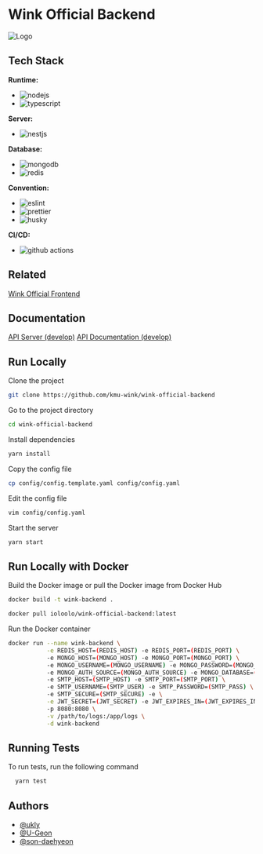 # Wink Official Backend

![Logo](https://avatars.githubusercontent.com/u/69004745?s=300)

## Tech Stack

**Runtime:**
- ![nodejs](https://img.shields.io/badge/node.js-5FA04E?style=for-the-badge&logo=node.js&logoColor=white)
- ![typescript](https://img.shields.io/badge/typescript-3178C6?style=for-the-badge&logo=typescript&logoColor=white)

**Server:**
- ![nestjs](https://img.shields.io/badge/nestjs-E0234E?style=for-the-badge&logo=nestjs&logoColor=white)

**Database:**
- ![mongodb](https://img.shields.io/badge/MongoDB-13aa52?style=for-the-badge&logo=mongodb&logoColor=white)
- ![redis](https://img.shields.io/badge/Redis-DC382D?style=for-the-badge&logo=redis&logoColor=white)

**Convention:**
- ![eslint](https://img.shields.io/badge/ESLint-4B32C3?style=for-the-badge&logo=eslint&logoColor=white)
- ![prettier](https://img.shields.io/badge/prettier-F7B93E?style=for-the-badge&logo=prettier&logoColor=white)
- ![husky](https://img.shields.io/badge/husky-5D4F85?style=for-the-badge&logoColor=white)

**CI/CD:**
- ![github actions](https://img.shields.io/badge/github%20actions-2088FF?style=for-the-badge&logo=github%20actions&logoColor=white)
## Related
[Wink Official Frontend](https://github.com/kmu-wink/wink-official-frontend)


## Documentation

[API Server (develop)](http://43.202.208.79/)
[API Documentation (develop)](http://43.202.208.79/swagger)


## Run Locally

Clone the project

```bash
git clone https://github.com/kmu-wink/wink-official-backend
```

Go to the project directory

```bash
cd wink-official-backend
```

Install dependencies

```bash
yarn install
```

Copy the config file

```bash
cp config/config.template.yaml config/config.yaml
```

Edit the config file

```bash
vim config/config.yaml
```

Start the server

```bash
yarn start
```

## Run Locally with Docker

Build the Docker image or pull the Docker image from Docker Hub

```bash
docker build -t wink-backend .
```

```bash
docker pull ioloolo/wink-official-backend:latest
```

Run the Docker container

```bash
docker run --name wink-backend \
           -e REDIS_HOST=(REDIS_HOST) -e REDIS_PORT=(REDIS_PORT) \
           -e MONGO_HOST=(MONGO_HOST) -e MONGO_PORT=(MONGO_PORT) \
           -e MONGO_USERNAME=(MONGO_USERNAME) -e MONGO_PASSWORD=(MONGO_PASSWORD) \
           -e MONGO_AUTH_SOURCE=(MONGO_AUTH_SOURCE) -e MONGO_DATABASE=(MONGO_DATABASE) \
           -e SMTP_HOST=(SMTP_HOST) -e SMTP_PORT=(SMTP_PORT) \
           -e SMTP_USERNAME=(SMTP_USER) -e SMTP_PASSWORD=(SMTP_PASS) \
           -e SMTP_SECURE=(SMTP_SECURE) -e \
           -e JWT_SECRET=(JWT_SECRET) -e JWT_EXPIRES_IN=(JWT_EXPIRES_IN) \
           -p 8080:8080 \
           -v /path/to/logs:/app/logs \
           -d wink-backend
```

## Running Tests

To run tests, run the following command

```bash
  yarn test
```


## Authors

- [@ukly](https://www.github.com/ukly)
- [@U-Geon](https://www.github.com/U-Geon)
- [@son-daehyeon](https://www.github.com/son-daehyeon)

